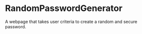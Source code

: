 # RandomPasswordGenerator
A webpage that takes user criteria to create a random and secure password.
